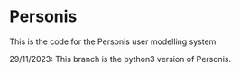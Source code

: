# Personis
This is the code for the Personis user modelling system.

29/11/2023: This branch is the python3 version of Personis.
